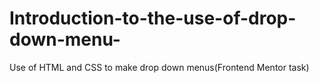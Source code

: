 # Introduction-to-the-use-of-drop-down-menu-
Use of HTML and CSS to make drop down menus(Frontend Mentor task)
